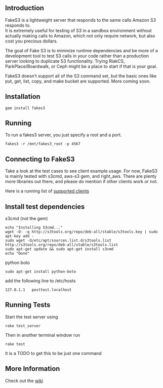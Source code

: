 ## Introduction
FakeS3 is a lightweight server that responds to the same calls Amazon S3 responds to.  
It is extremely useful for testing of S3 in a sandbox environment without actually
making calls to Amazon, which not only require network, but also cost you precious dollars.  

The goal of Fake S3 is to minimize runtime dependencies and be more of a
development tool to test S3 calls in your code rather than a production server
looking to duplicate S3 functionality.  Trying RiakCS, ParkPlace/Boardwalk, or
Ceph might be a place to start if that is your goal.

FakeS3 doesn't support all of the S3 command set, but the basic ones like put, get,
list, copy, and make bucket are supported.  More coming soon.

## Installation

    gem install fakes3

## Running

To run a fakes3 server, you just specify a root and a port.

    fakes3 -r /mnt/fakes3_root -p 4567

## Connecting to FakeS3

Take a look at the test cases to see client example usage.  For now, FakeS3 is
mainly tested with s3cmd, aws-s3 gem, and right_aws.  There are plenty more
libraries out there, and please do mention if other clients work or not.

Here is a running list of [supported clients](https://github.com/jubos/fake-s3/wiki/Supported-Clients "Supported Clients")

## Install test dependencies

s3cmd (not the gem)

    echo "Installing S3cmd..."
    wget -O- -q http://s3tools.org/repo/deb-all/stable/s3tools.key | sudo apt-key add -
    sudo wget -O/etc/apt/sources.list.d/s3tools.list http://s3tools.org/repo/deb-all/stable/s3tools.list
    sudo apt-get update && sudo apt-get install s3cmd
    echo "Done"

python boto

    sudo apt-get install python-boto

add the following line to /etc/hosts

    127.0.1.1   posttest.localhost


## Running Tests

Start the test server using

    rake test_server

Then in another terminal window run

    rake test

It is a TODO to get this to be just one command

## More Information

Check out the [wiki](https://github.com/jubos/fake-s3/wiki)

